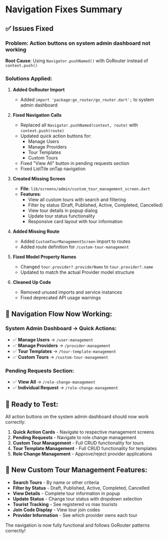 # Navigation Fixes Summary

## ✅ Issues Fixed

### **Problem**: Action buttons on system admin dashboard not working
**Root Cause**: Using `Navigator.pushNamed()` with GoRouter instead of `context.push()`

### **Solutions Applied**:

1. **Added GoRouter Import**
   - Added `import 'package:go_router/go_router.dart';` to system admin dashboard

2. **Fixed Navigation Calls**
   - Replaced all `Navigator.pushNamed(context, route)` with `context.push(route)`
   - Updated quick action buttons for:
     - Manage Users
     - Manage Providers  
     - Tour Templates
     - Custom Tours
   - Fixed "View All" button in pending requests section
   - Fixed ListTile onTap navigation

3. **Created Missing Screen**
   - **File**: `lib/screens/admin/custom_tour_management_screen.dart`
   - **Features**:
     - View all custom tours with search and filtering
     - Filter by status (Draft, Published, Active, Completed, Cancelled)
     - View tour details in popup dialog
     - Update tour status functionality
     - Responsive card layout with tour information

4. **Added Missing Route**
   - Added `CustomTourManagementScreen` import to routes
   - Added route definition for `/custom-tour-management`

5. **Fixed Model Property Names**
   - Changed `tour.provider?.providerName` to `tour.provider?.name`
   - Updated to match the actual Provider model structure

6. **Cleaned Up Code**
   - Removed unused imports and service instances
   - Fixed deprecated API usage warnings

## 🎯 **Navigation Flow Now Working**:

### **System Admin Dashboard** → **Quick Actions**:
- ✅ **Manage Users** → `/user-management`
- ✅ **Manage Providers** → `/provider-management`  
- ✅ **Tour Templates** → `/tour-template-management`
- ✅ **Custom Tours** → `/custom-tour-management`

### **Pending Requests Section**:
- ✅ **View All** → `/role-change-management`
- ✅ **Individual Request** → `/role-change-management`

## 🚀 **Ready to Test**:

All action buttons on the system admin dashboard should now work correctly:

1. **Quick Action Cards** - Navigate to respective management screens
2. **Pending Requests** - Navigate to role change management
3. **Custom Tour Management** - Full CRUD functionality for tours
4. **Tour Template Management** - Full CRUD functionality for templates
5. **Role Change Management** - Approve/reject provider applications

## 📱 **New Custom Tour Management Features**:

- **Search Tours** - By name or other criteria
- **Filter by Status** - Draft, Published, Active, Completed, Cancelled
- **View Details** - Complete tour information in popup
- **Update Status** - Change tour status with dropdown selection
- **Tourist Tracking** - See registered vs max tourists
- **Join Code Display** - View tour join codes
- **Provider Information** - See which provider owns each tour

The navigation is now fully functional and follows GoRouter patterns correctly!